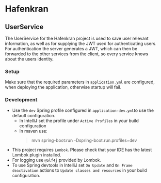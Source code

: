 # Hafenkran

## UserService

The UserService for the Hafenkran project is used to save user relevant information, as well as for supplying the JWT used for authenticating users.
For authentication the server generates a JWT, which can then be forwarded to the other services from the client, so every service knows about the users identity.

### Setup
Make sure that the required parameters in `application.yml` are configured, when deploying the application, otherwise startup will fail.

### Development
- Use the `dev` Spring profile configured in `application-dev.yml`to use the default configuration. 
    - In IntelliJ set the profile under `Active Profiles` in your build configuration
    - In maven use:
        > mvn spring-boot:run -Dspring-boot.run.profiles=dev
- This project requires `Lombok`. Please check that your IDE has the latest Lombok plugin installed.
- For logging use `@Slf4j` provided by Lombok.
- To use Spring devtools in IntelliJ set `On Update` and `On Frame deactivation` actions to `Update classes and resources` in your build configuration.
